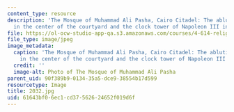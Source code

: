 ```yaml
---
content_type: resource
description: 'The Mosque of Muhammad Ali Pasha, Cairo Citadel: The ablution fountain
  in the center of the courtyard and the clock tower of Napoleon III in the background.'
file: https://ol-ocw-studio-app-qa.s3.amazonaws.com/courses/4-614-religious-architecture-and-islamic-cultures-fall-2002/61643bf06ec1cd37562624652f019d6f_2032.jpg
file_type: image/jpeg
image_metadata:
  caption: 'The Mosque of Muhammad Ali Pasha, Cairo Citadel: The ablution fountain
    in the center of the courtyard and the clock tower of Napoleon III in the background.'
  credit: ''
  image-alt: Photo of The Mosque of Muhammad Ali Pasha
parent_uid: 90f389b9-0134-35a5-dce9-38554b17d599
resourcetype: Image
title: 2032.jpg
uid: 61643bf0-6ec1-cd37-5626-24652f019d6f
---
```

